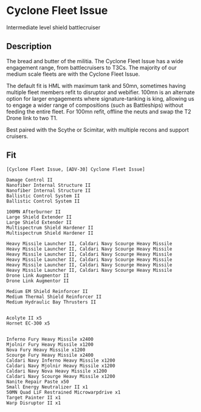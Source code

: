 # Cyclone Fleet Issue
Intermediate level shield battlecruiser

## Description
The bread and butter of the militia. The Cyclone Fleet Issue has a wide engagement range, from battlecruisers to T3Cs. The majority of our medium scale fleets are with the Cyclone Fleet Issue. 

The default fit is HML with maximum tank and 50mn, sometimes having multiple fleet members refit to disruptor and webifier. 100mn is an alternate option for larger engagements where signature-tanking is king, allowing us to engage a wider range of compositions (such as Battleships) without feeding the entire fleet. For 100mn refit, offline the neuts and swap the T2 Drone link to two T1.

Best paired with the Scythe or Scimitar, with multiple recons and support cruisers. 

## Fit
```
[Cyclone Fleet Issue, [ADV-30] Cyclone Fleet Issue]

Damage Control II
Nanofiber Internal Structure II
Nanofiber Internal Structure II
Ballistic Control System II
Ballistic Control System II

100MN Afterburner II
Large Shield Extender II
Large Shield Extender II
Multispectrum Shield Hardener II
Multispectrum Shield Hardener II

Heavy Missile Launcher II, Caldari Navy Scourge Heavy Missile
Heavy Missile Launcher II, Caldari Navy Scourge Heavy Missile
Heavy Missile Launcher II, Caldari Navy Scourge Heavy Missile
Heavy Missile Launcher II, Caldari Navy Scourge Heavy Missile
Heavy Missile Launcher II, Caldari Navy Scourge Heavy Missile
Heavy Missile Launcher II, Caldari Navy Scourge Heavy Missile
Drone Link Augmentor II
Drone Link Augmentor II

Medium EM Shield Reinforcer II
Medium Thermal Shield Reinforcer II
Medium Hydraulic Bay Thrusters II


Acolyte II x5
Hornet EC-300 x5


Inferno Fury Heavy Missile x2400
Mjolnir Fury Heavy Missile x1200
Nova Fury Heavy Missile x1200
Scourge Fury Heavy Missile x2400
Caldari Navy Inferno Heavy Missile x1200
Caldari Navy Mjolnir Heavy Missile x1200
Caldari Navy Nova Heavy Missile x1200
Caldari Navy Scourge Heavy Missile x1200
Nanite Repair Paste x50
Small Energy Neutralizer II x1
50MN Quad LiF Restrained Microwarpdrive x1
Target Painter II x1
Warp Disruptor II x1
```
